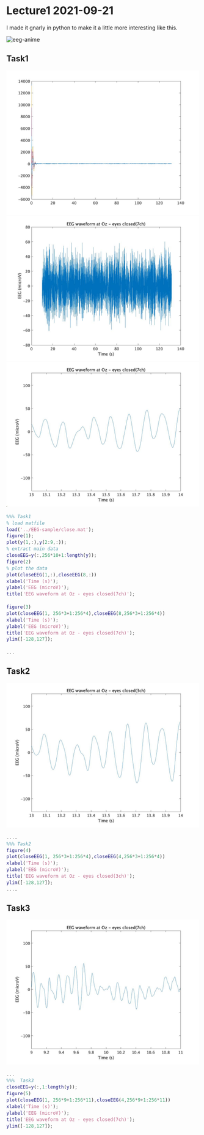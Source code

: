 # Lecture1 2021-09-21
I made it gnarly in python to make it a little more interesting like this.  
 
![eeg-anime](image/eeg-anim.gif)

## Task1
![Fig1](image/figure1.jpg)
![Fig2](image/figure2.jpg)
![Fig3](image/figure3.jpg)
```test.m
%%% Task1
% load matfile
load('../EEG-sample/close.mat');
figure(1);
plot(y(1,:),y(2:9,:));
% extract main data
closeEEG=y(:,256*10+1:length(y));
figure(2)
% plot the data
plot(closeEEG(1,:),closeEEG(8,:))
xlabel('Time (s)');
ylabel('EEG (microV)');
title('EEG waveform at Oz - eyes closed(7ch)');

figure(3)
plot(closeEEG(1, 256*3+1:256*4),closeEEG(8,256*3+1:256*4))
xlabel('Time (s)');
ylabel('EEG (microV)');
title('EEG waveform at Oz - eyes closed(7ch)');
ylim([-128,127]);

...
```

## Task2
![Fig4](image/figure4.jpg)
``` test.m
....
%%% Task2
figure(4)
plot(closeEEG(1, 256*3+1:256*4),closeEEG(4,256*3+1:256*4))
xlabel('Time (s)');
ylabel('EEG (microV)');
title('EEG waveform at Oz - eyes closed(3ch)');
ylim([-128,127]);
....
```

## Task3
![Fig5](image/figure5.jpg)
```test.m
...
%%%  Task3
closeEEG=y(:,1:length(y));
figure(5)
plot(closeEEG(1, 256*9+1:256*11),closeEEG(4,256*9+1:256*11))
xlabel('Time (s)');
ylabel('EEG (microV)');
title('EEG waveform at Oz - eyes closed(7ch)');
ylim([-128,127]);
```

